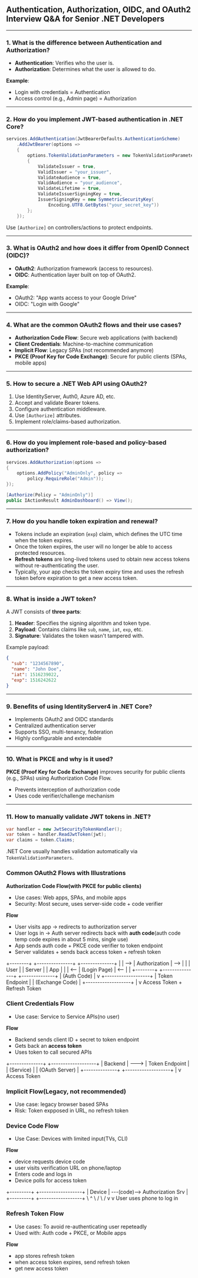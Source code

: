 ## Authentication, Authorization, OIDC, and OAuth2 Interview Q\&A for Senior .NET Developers

---

### 1. What is the difference between Authentication and Authorization?

* **Authentication**: Verifies who the user is.
* **Authorization**: Determines what the user is allowed to do.

**Example**:

* Login with credentials = Authentication
* Access control (e.g., Admin page) = Authorization

---

### 2. How do you implement JWT-based authentication in .NET Core?

```csharp
services.AddAuthentication(JwtBearerDefaults.AuthenticationScheme)
    .AddJwtBearer(options =>
    {
        options.TokenValidationParameters = new TokenValidationParameters
        {
            ValidateIssuer = true,
            ValidIssuer = "your_issuer",
            ValidateAudience = true,
            ValidAudience = "your_audience",
            ValidateLifetime = true,
            ValidateIssuerSigningKey = true,
            IssuerSigningKey = new SymmetricSecurityKey(
                Encoding.UTF8.GetBytes("your_secret_key"))
        };
    });
```

Use `[Authorize]` on controllers/actions to protect endpoints.

---

### 3. What is OAuth2 and how does it differ from OpenID Connect (OIDC)?

* **OAuth2**: Authorization framework (access to resources).
* **OIDC**: Authentication layer built on top of OAuth2.

**Example**:

* OAuth2: "App wants access to your Google Drive"
* OIDC: "Login with Google"

---

### 4. What are the common OAuth2 flows and their use cases?

* **Authorization Code Flow**: Secure web applications (with backend)
* **Client Credentials**: Machine-to-machine communication
* **Implicit Flow**: Legacy SPAs (not recommended anymore)
* **PKCE (Proof Key for Code Exchange)**: Secure for public clients (SPAs, mobile apps)

---

### 5. How to secure a .NET Web API using OAuth2?

1. Use IdentityServer, Auth0, Azure AD, etc.
2. Accept and validate Bearer tokens.
3. Configure authentication middleware.
4. Use `[Authorize]` attributes.
5. Implement role/claims-based authorization.

---

### 6. How do you implement role-based and policy-based authorization?

```csharp
services.AddAuthorization(options =>
{
    options.AddPolicy("AdminOnly", policy =>
        policy.RequireRole("Admin"));
});

[Authorize(Policy = "AdminOnly")]
public IActionResult AdminDashboard() => View();
```

---

### 7. How do you handle token expiration and renewal?

* Tokens include an expiration (`exp`) claim, which defines the UTC time when the token expires.
* Once the token expires, the user will no longer be able to access protected resources.
* **Refresh tokens** are long-lived tokens used to obtain new access tokens without re-authenticating the user.
* Typically, your app checks the token expiry time and uses the refresh token before expiration to get a new access token.

---

### 8. What is inside a JWT token?

A JWT consists of **three parts**:

1. **Header**: Specifies the signing algorithm and token type.
2. **Payload**: Contains claims like `sub`, `name`, `iat`, `exp`, etc.
3. **Signature**: Validates the token wasn't tampered with.

Example payload:

```json
{
  "sub": "1234567890",
  "name": "John Doe",
  "iat": 1516239022,
  "exp": 1516242622
}
```

---

### 9. Benefits of using IdentityServer4 in .NET Core?

* Implements OAuth2 and OIDC standards
* Centralized authentication server
* Supports SSO, multi-tenancy, federation
* Highly configurable and extendable

---

### 10. What is PKCE and why is it used?

**PKCE (Proof Key for Code Exchange)** improves security for public clients (e.g., SPAs) using Authorization Code Flow.

* Prevents interception of authorization code
* Uses code verifier/challenge mechanism

---

### 11. How to manually validate JWT tokens in .NET?

```csharp
var handler = new JwtSecurityTokenHandler();
var token = handler.ReadJwtToken(jwt);
var claims = token.Claims;
```

.NET Core usually handles validation automatically via `TokenValidationParameters`.


### Common OAuth2 Flows with Illustrations

**Authorization Code Flow(with PKCE for public clients)**
- Use cases: Web apps, SPAs, and mobile apps
- Security: Most secure, uses server-side code + code verifier

**Flow**
- User visits app -> redirects to authorization server
- User logs in -> Auth server redirects back with **auth code**(auth code temp code expires in about 5 mins, single use)
- App sends auth code + PKCE code verifier to token endpoint
- Server validates + sends back access token + refresh token

+--------+     +---------------+     +--------------+
|        | --> | Authorization | --> |              |
|  User  |     |     Server    |     |    App       |
|        | <-- | (Login Page)  | <-- |              |
+--------+     +---------------+     +--------------+
                          |
                    (Auth Code)
                          |
                          v
                 +-------------------+
                 | Token Endpoint    |
                 | (Exchange Code)   |
                 +-------------------+
                          |
                          v
                 Access Token + Refresh Token


### Client Credentials Flow

- Use case: Service to Service APIs(no user)

**Flow**
- Backend sends client ID + secret to token endpoint
- Gets back an **access token**
- Uses token to call secured APIs

+--------------+      +-------------------+
|   Backend    | ---> | Token Endpoint    |
|  (Service)   |      |  (OAuth Server)   |
+--------------+      +-------------------+
                           |
                           v
                    Access Token

### Implicit Flow(Legacy, not recommended)

- Use case: legacy browser based SPAs
- Risk: Token expposed in URL, no refresh token

### Device Code Flow
- Use Case: Devices with limited input(TVs, CLI)

**Flow**
- device requests device code
- user visits verification URL on phone/laptop
- Enters code and logs in
- Device polls for access token

+---------+             +------------------+
|  Device | ---(code)--> Authorization Srv |
+---------+             +------------------+
         \                   ^
          \                 /
           \               /
            v             v
        User uses phone to log in


### Refresh Token Flow

- Use cases: To avoid re-authenticating user repeteadly
- Used with: Auth code + PKCE, or Mobile apps

**Flow**
- app stores refresh token
- when access token expires, send refresh token
- get new access token